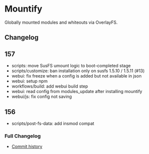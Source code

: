 # Mountify
Globally mounted modules and whiteouts via OverlayFS.

## Changelog

## 157
- scripts: move SusFS umount logic to boot-completed stage
- scripts/customize: ban installation only on susfs 1.5.10 / 1.5.11 (#13)
- webui: fix freeze when a config is added but not available in json
- webui: setup npm
- workflows/build: add webui build step
- webui: read config from modules_update after installing mountify
- webui/js: fix config not saving

## 156
- scripts/post-fs-data: add insmod compat

### Full Changelog
- [Commit history](https://github.com/backslashxx/mountify/commits/master/)
